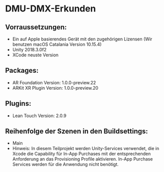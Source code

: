 # DMU-DMX-Erkunden

## Vorraussetzungen:
- Ein auf Apple basierendes Gerät mit den zugehörigen Lizensen (Wir benutzen macOS Catalania Version 10.15.4)
- Unity 2018.3.0f2
- XCode neuste Version

## Packages:
- AR Foundation Version: 1.0.0-preview.22
- ARKit XR Plugin Version: 1.0.0-preview.20

## Plugins:
- Lean Touch Version: 2.0.9

## Reihenfolge der Szenen in den Buildsettings:
- Main
- Hinweis: In diesem Teilprojekt werden Unity-Services verwendet, die in Xcode die Capability für In-App Purchases mit der entsprechenden Anforderung an das Provisioning Profile aktivieren. In-App Purchase Services werden für die Anwendung nicht benötigt.


